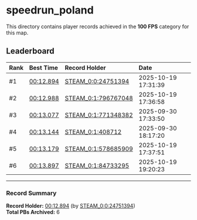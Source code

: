 # speedrun_poland

This directory contains player records achieved in the **100 FPS** category for this map.

## Leaderboard

| Rank | Best Time | Record Holder | Date                |
| :--- | :-------- | :------------ | :------------------ |
| #1   | [00:12.894](./00012894_STEAM_0_0_24751394_20251019-173139.zip) | [STEAM_0:0:24751394](https://speedrun16.com/profile/STEAM_0:0:24751394)   | 2025-10-19 17:31:39 |
| #2   | [00:12.988](./00012988_STEAM_0_1_796767048_20251019-173658.zip) | [STEAM_0:1:796767048](https://speedrun16.com/profile/STEAM_0:1:796767048)   | 2025-10-19 17:36:58 |
| #3   | [00:13.077](./00013077_STEAM_0_1_771348382_20250930-173350.zip) | [STEAM_0:1:771348382](https://speedrun16.com/profile/STEAM_0:1:771348382)   | 2025-09-30 17:33:50 |
| #4   | [00:13.144](./00013144_STEAM_0_1_408712_20250930-181720.zip) | [STEAM_0:1:408712](https://speedrun16.com/profile/STEAM_0:1:408712)   | 2025-09-30 18:17:20 |
| #5   | [00:13.179](./00013179_STEAM_0_1_578685909_20251019-173751.zip) | [STEAM_0:1:578685909](https://speedrun16.com/profile/STEAM_0:1:578685909)   | 2025-10-19 17:37:51 |
| #6   | [00:13.897](./00013897_STEAM_0_1_84733295_20251019-192023.zip) | [STEAM_0:1:84733295](https://speedrun16.com/profile/STEAM_0:1:84733295)   | 2025-10-19 19:20:23 |

---

### Record Summary
**Record Holder:** [00:12.894](./00012894_STEAM_0_0_24751394_20251019-173139.zip) (by [STEAM_0:0:24751394](https://speedrun16.com/profile/STEAM_0:0:24751394))  
**Total PBs Archived:** 6